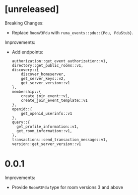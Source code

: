 # [unreleased]

Breaking Changes:

* Replace `RoomV3Pdu` with `ruma_events::pdu::{Pdu, PduStub}`.

Improvements:

* Add endpoints:
    ```
    authorization::get_event_authorization::v1,
    directory::get_public_rooms::v1,
    discovery::{
        discover_homeserver,
        get_server_keys::v2,
        get_server_version::v1
    },
    membership::{
        create_join_event::v1,
        create_join_event_template::v1
    },
    openid::{
        get_openid_userinfo::v1
    },
    query::{
      get_profile_information::v1,
      get_room_information::v1,
    },
    transactions::send_transaction_message::v1,
    version::get_server_version::v1
    ```

# 0.0.1

Improvements:

* Provide `RoomV3Pdu` type for room versions 3 and above
